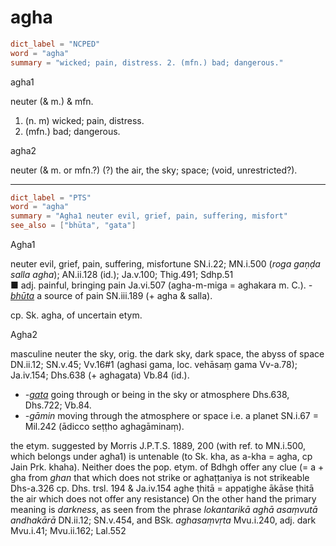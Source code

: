 # agha

``` toml
dict_label = "NCPED"
word = "agha"
summary = "wicked; pain, distress. 2. (mfn.) bad; dangerous."
```

agha1

neuter (& m.) & mfn.

1. (n. m) wicked; pain, distress.
2. (mfn.) bad; dangerous.

agha2

neuter (& m. or mfn.?) (?) the air, the sky; space; (void, unrestricted?).

--------------------

``` toml
dict_label = "PTS"
word = "agha"
summary = "Agha1 neuter evil, grief, pain, suffering, misfort"
see_also = ["bhūta", "gata"]
```

Agha1

neuter evil, grief, pain, suffering, misfortune SN.i.22; MN.i.500 (*roga gaṇḍa salla agha*); AN.ii.128 (id.); Ja.v.100; Thig.491; Sdhp.51  
■ adj. painful, bringing pain Ja.vi.507 (agha\-m\-miga = aghakara m. C.). *\-[bhūta](bhūta.md)* a source of pain SN.iii.189 (\+ agha & salla).

cp. Sk. agha, of uncertain etym.

Agha2

masculine neuter the sky, orig. the dark sky, dark space, the abyss of space DN.ii.12; SN.v.45; Vv.16#1 (aghasi gama, loc. vehāsaṃ gama Vv\-a.78); Ja.iv.154; Dhs.638 (\+ aghagata) Vb.84 (id.).

* *\-[gata](gata.md)* going through or being in the sky or atmosphere Dhs.638, Dhs.722; Vb.84.
* *\-gāmin* moving through the atmosphere or space i.e. a planet SN.i.67 = Mil.242 (ādicco seṭṭho aghagāminaṃ).

the etym. suggested by Morris J.P.T.S. 1889, 200 (with ref. to MN.i.500, which belongs under agha1) is untenable (to Sk. kha, as a\-kha = agha, cp Jain Prk. khaha). Neither does the pop. etym. of Bdhgh offer any clue (= a \+ gha from *ghan* that which does not strike or aghaṭṭaniya is not strikeable Dhs\-a.326 cp. Dhs. trsl. 194 & Ja.iv.154 aghe ṭhitā = appaṭighe ākāse ṭhitā the air which does not offer any resistance) On the other hand the primary meaning is *darkness*, as seen from the phrase *lokantarikā aghā asaṃvutā andhakārā* DN.ii.12; SN.v.454, and BSk. *aghasaṃvṛta* Mvu.i.240, adj. dark Mvu.i.41; Mvu.ii.162; Lal.552

